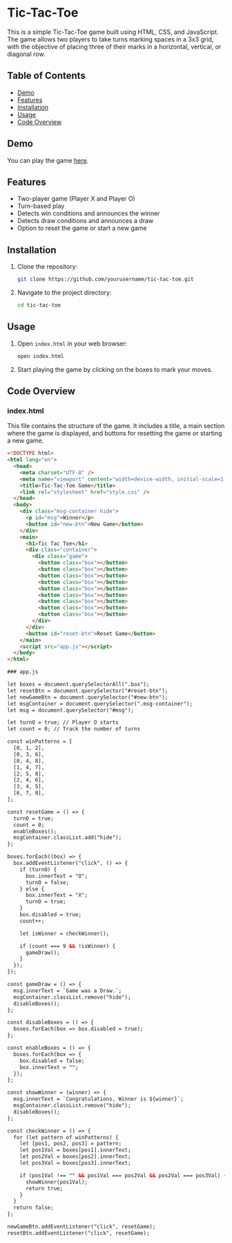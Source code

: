 # Tic-Tac-Toe

This is a simple Tic-Tac-Toe game built using HTML, CSS, and JavaScript. The game allows two players to take turns marking spaces in a 3x3 grid, with the objective of placing three of their marks in a horizontal, vertical, or diagonal row.

## Table of Contents

- [Demo](#demo)
- [Features](#features)
- [Installation](#installation)
- [Usage](#usage)
- [Code Overview](#code-overview)


## Demo

You can play the game [here](https://<username>.github.io/Tic-Tac-Toe/).

## Features

- Two-player game (Player X and Player O)
- Turn-based play
- Detects win conditions and announces the winner
- Detects draw conditions and announces a draw
- Option to reset the game or start a new game

## Installation

1. Clone the repository:
    ```sh
    git clone https://github.com/yourusername/tic-tac-toe.git
    ```
2. Navigate to the project directory:
    ```sh
    cd tic-tac-toe
    ```

## Usage

1. Open `index.html` in your web browser:
    ```sh
    open index.html
    ```

2. Start playing the game by clicking on the boxes to mark your moves.

## Code Overview

### index.html

This file contains the structure of the game. It includes a title, a main section where the game is displayed, and buttons for resetting the game or starting a new game.

```html
<!DOCTYPE html>
<html lang="en">
  <head>
    <meta charset="UTF-8" />
    <meta name="viewport" content="width=device-width, initial-scale=1.0" />
    <title>Tic-Tac-Toe Game</title>
    <link rel="stylesheet" href="style.css" />
  </head>
  <body>
    <div class="msg-container hide">
      <p id="msg">Winner</p>
      <button id="new-btn">New Game</button>
    </div>
    <main>
      <h1>Tic Tac Toe</h1>
      <div class="container">
        <div class="game">
          <button class="box"></button>
          <button class="box"></button>
          <button class="box"></button>
          <button class="box"></button>
          <button class="box"></button>
          <button class="box"></button>
          <button class="box"></button>
          <button class="box"></button>
          <button class="box"></button>
        </div>
      </div>
      <button id="reset-btn">Reset Game</button>
    </main>
    <script src="app.js"></script>
  </body>
</html>

### app.js

let boxes = document.querySelectorAll(".box");
let resetBtn = document.querySelector("#reset-btn");
let newGameBtn = document.querySelector("#new-btn");
let msgContainer = document.querySelector(".msg-container");
let msg = document.querySelector("#msg");

let turnO = true; // Player O starts
let count = 0; // Track the number of turns

const winPatterns = [
  [0, 1, 2],
  [0, 3, 6],
  [0, 4, 8],
  [1, 4, 7],
  [2, 5, 8],
  [2, 4, 6],
  [3, 4, 5],
  [6, 7, 8],
];

const resetGame = () => {
  turnO = true;
  count = 0;
  enableBoxes();
  msgContainer.classList.add("hide");
};

boxes.forEach((box) => {
  box.addEventListener("click", () => {
    if (turnO) {
      box.innerText = "O";
      turnO = false;
    } else {
      box.innerText = "X";
      turnO = true;
    }
    box.disabled = true;
    count++;

    let isWinner = checkWinner();

    if (count === 9 && !isWinner) {
      gameDraw();
    }
  });
});

const gameDraw = () => {
  msg.innerText = `Game was a Draw.`;
  msgContainer.classList.remove("hide");
  disableBoxes();
};

const disableBoxes = () => {
  boxes.forEach(box => box.disabled = true);
};

const enableBoxes = () => {
  boxes.forEach(box => {
    box.disabled = false;
    box.innerText = "";
  });
};

const showWinner = (winner) => {
  msg.innerText = `Congratulations, Winner is ${winner}`;
  msgContainer.classList.remove("hide");
  disableBoxes();
};

const checkWinner = () => {
  for (let pattern of winPatterns) {
    let [pos1, pos2, pos3] = pattern;
    let pos1Val = boxes[pos1].innerText;
    let pos2Val = boxes[pos2].innerText;
    let pos3Val = boxes[pos3].innerText;

    if (pos1Val !== "" && pos1Val === pos2Val && pos2Val === pos3Val) {
      showWinner(pos1Val);
      return true;
    }
  }
  return false;
};

newGameBtn.addEventListener("click", resetGame);
resetBtn.addEventListener("click", resetGame);
